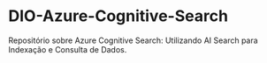 # DIO-Azure-Cognitive-Search
Repositório sobre Azure Cognitive Search: Utilizando AI Search para Indexação e Consulta de Dados.
